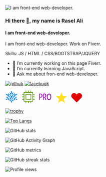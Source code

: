 ![I am front-end web-developer.](https://scontent.fdac22-1.fna.fbcdn.net/v/t39.30808-6/c0.62.472.472a/s526x395/256525390_603676084163755_5325021752470396710_n.jpg?_nc_cat=101&ccb=1-5&_nc_sid=09cbfe&_nc_ohc=8Vmi0ovVaHIAX9WQ66X&tn=bPKtVh-q8OJQ7G6W&_nc_ht=scontent.fdac22-1.fna&oh=00_AT8qXo2r32T9XjsgFQ8GcHOhHHdiwuBwYIvE_d2z03WyLA&oe=61CDD222)

### Hi there 👋, my name is Rasel Ali
#### I am front-end web-developer.

I am front-end web-developer. Work on Fiverr.

Skills:  JS / HTML / CSS/BOOTSTRAP/JQUERY

- 🔭 I’m currently working on this page Fiverr. 
- 🌱 I’m currently learning JavaScript. 
- 💬 Ask me about fron-end web-developer. 


[<img src='https://cdn.jsdelivr.net/npm/simple-icons@3.0.1/icons/github.svg' alt='github' height='40'>](https://github.com/https://github.com/Wd-Rasel)  [<img src='https://cdn.jsdelivr.net/npm/simple-icons@3.0.1/icons/facebook.svg' alt='facebook' height='40'>](https://www.facebook.com/https://www.facebook.com/profile.php?id=100035641064739)  

<a href='https://archiveprogram.github.com/'><img src='https://raw.githubusercontent.com/acervenky/animated-github-badges/master/assets/acbadge.gif' width='40' height='40'></a> <a href='https://docs.github.com/en/developers'><img src='https://raw.githubusercontent.com/acervenky/animated-github-badges/master/assets/devbadge.gif' width='40' height='40'></a> <a href='https://github.com/pricing'><img src='https://raw.githubusercontent.com/acervenky/animated-github-badges/master/assets/pro.gif' width='40' height='40'></a> <a href='https://stars.github.com/'><img src='https://raw.githubusercontent.com/acervenky/animated-github-badges/master/assets/starbadge.gif' width='35' height='35'></a> <a href='https://docs.github.com/en/github/supporting-the-open-source-community-with-github-sponsors'><img src='https://raw.githubusercontent.com/acervenky/animated-github-badges/master/assets/sponsorbadge.gif' width='35' height='35'></a> 

[![trophy](https://github-profile-trophy.vercel.app/?username=https://github.com/Wd-Rasel)](https://github.com/ryo-ma/github-profile-trophy)

[![Top Langs](https://github-readme-stats.vercel.app/api/top-langs/?username=https://github.com/Wd-Rasel)](https://github.com/anuraghazra/github-readme-stats)

![GitHub stats](https://github-readme-stats.vercel.app/api?username=https://github.com/Wd-Rasel&show_icons=true)  

![GitHub Activity Graph](https://activity-graph.herokuapp.com/graph?username=https://github.com/Wd-Rasel)  

![GitHub metrics](https://metrics.lecoq.io/https://github.com/Wd-Rasel)  

![GitHub streak stats](https://github-readme-streak-stats.herokuapp.com/?user=https://github.com/Wd-Rasel)  

![Profile views](https://gpvc.arturio.dev/https://github.com/Wd-Rasel)  
